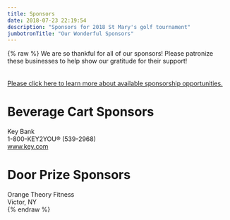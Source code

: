 ```yaml
---
title: Sponsors
date: 2018-07-23 22:19:54
description: "Sponsors for 2018 St Mary's golf tournament"
jumbotronTitle: "Our Wonderful Sponsors"
---
```

{% raw %}
We are so thankful for all of our sponsors!  Please patronize these businesses to help show our gratitude for their support!<br>
<br><br>
<a href="/sponsorship/">Please click here to learn more about available sponsorship opportunities.</a>

<div class="sponsor-section beverage-cart-sponsors"><h1>Beverage Cart Sponsors</h1>    
    <div class="sponsor-information">
        <span class="sponsor-name">Key Bank</span>
        <br><span>1-800-KEY2YOU® (539-2968)</span>
        <br><span><a href="https://www.key.com/">www.key.com</a></span>
    </div>
</div>

<div class="sponsor-section door-prize-sponsors"><h1>Door Prize Sponsors</h1>
    <div class="sponsor-information">
        <span class="sponsor-name">Orange Theory Fitness</span>
        <br><span>Victor, NY</span>
    </div>
</div>
{% endraw %}